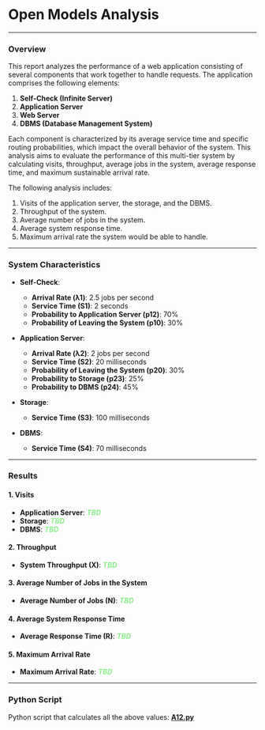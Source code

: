 # Open Models Analysis
___

### Overview

This report analyzes the performance of a web application consisting of several components that work together to handle requests. The application comprises the following elements:

1. **Self-Check (Infinite Server)**
2. **Application Server**
3. **Web Server**
4. **DBMS (Database Management System)**

Each component is characterized by its average service time and specific routing probabilities, which impact the overall behavior of the system. This analysis aims to evaluate the performance of this multi-tier system by calculating visits, throughput, average jobs in the system, average response time, and maximum sustainable arrival rate.

The following analysis includes:

1. Visits of the application server, the storage, and the DBMS.
2. Throughput of the system.
3. Average number of jobs in the system.
4. Average system response time.
5. Maximum arrival rate the system would be able to handle.

---

### System Characteristics

- **Self-Check**:
  - **Arrival Rate (λ1)**: 2.5 jobs per second
  - **Service Time (S1)**: 2 seconds
  - **Probability to Application Server (p12)**: 70%
  - **Probability of Leaving the System (p10)**: 30%

- **Application Server**:
  - **Arrival Rate (λ2)**: 2 jobs per second
  - **Service Time (S2)**: 20 milliseconds
  - **Probability of Leaving the System (p20)**: 30%
  - **Probability to Storage (p23)**: 25%
  - **Probability to DBMS (p24)**: 45%

- **Storage**:
  - **Service Time (S3)**: 100 milliseconds

- **DBMS**:
  - **Service Time (S4)**: 70 milliseconds

---

### Results

#### 1. Visits

- **Application Server**: <span style="color:lightgreen;font-weight:bold">_TBD_</span>
- **Storage**: <span style="color:lightgreen;font-weight:bold">_TBD_</span>
- **DBMS**: <span style="color:lightgreen;font-weight:bold">_TBD_</span>

#### 2. Throughput

- **System Throughput (X)**: <span style="color:lightgreen;font-weight:bold">_TBD_</span>

#### 3. Average Number of Jobs in the System

- **Average Number of Jobs (N)**: <span style="color:lightgreen;font-weight:bold">_TBD_</span>

#### 4. Average System Response Time

- **Average Response Time (R)**: <span style="color:lightgreen;font-weight:bold">_TBD_</span>

#### 5. Maximum Arrival Rate

- **Maximum Arrival Rate**: <span style="color:lightgreen;font-weight:bold">_TBD_</span>

---

### Python Script

Python script that calculates all the above values: [**A12.py**](A12.py)
